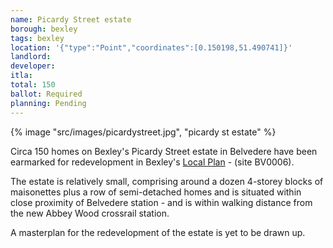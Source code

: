 ```yaml
---
name: Picardy Street estate 
borough: bexley
tags: bexley
location: '{"type":"Point","coordinates":[0.150198,51.490741]}'
landlord:
developer:
itla:
total: 150
ballot: Required
planning: Pending
---
```

{% image "src/images/picardystreet.jpg", "picardy st estate" %}

Circa 150 homes on Bexley's Picardy Street estate in Belvedere have been earmarked for redevelopment in Bexley's [Local Plan](https://www.bexley.gov.uk/sites/bexley-cms/files/2019-02/BLP-Reg-18-Consultation-Paper-for-Publication-February-2019.pdf) - (site BV0006). 

The estate is relatively small, comprising around a dozen 4-storey blocks of maisonettes plus a row of semi-detached homes and is situated within close proximity of Belvedere station - and is within walking distance from the new Abbey Wood crossrail station.

A masterplan for the redevelopment of the estate is yet to be drawn up.

